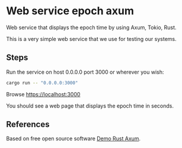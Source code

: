 # Web service epoch axum

Web service that displays the epoch time by using Axum, Tokio, Rust.

This is a very simple web service that we use for testing our systems.

## Steps

Run the service on host 0.0.0.0 port 3000 or wherever you wish:

```sh
cargo run -- "0.0.0.0:3000"
```

Browse <https://localhost:3000>

You should see a web page that displays the epoch time in seconds.

## References

Based on free open source software [Demo Rust Axum](https://github.com/joelparkerhenderson/demo-rust-axum).
